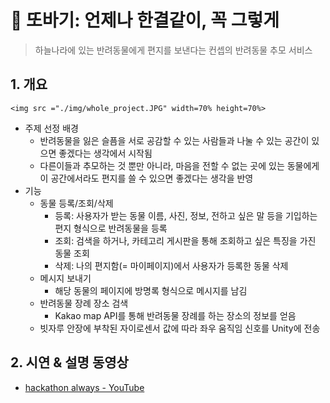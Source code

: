 # :dog: 또바기: 언제나 한결같이, 꼭 그렇게

>  하늘나라에 있는 반려동물에게 편지를 보낸다는 컨셉의 반려동물 추모 서비스



## 1. 개요

	<img src ="./img/whole_project.JPG" width=70% height=70%>

 * 주제 선정 배경
   * 반려동물을 잃은 슬픔을 서로 공감할 수 있는 사람들과 나눌 수 있는 공간이 있으면 좋겠다는 생각에서 시작됨
   * 다른이들과 추모하는 것 뿐만 아니라, 마음을 전할 수 없는 곳에 있는 동물에게 이 공간에서라도 편지를 쓸 수 있으면 좋겠다는 생각을 반영
 * 기능
   * 동물 등록/조회/삭제
     * 등록: 사용자가 받는 동물 이름, 사진, 정보, 전하고 싶은 말 등을 기입하는 편지 형식으로 반려동물을 등록
     * 조회: 검색을 하거나, 카테고리 게시판을 통해 조회하고 싶은 특징을 가진 동물 조회
     * 삭제: 나의 편지함(= 마이페이지)에서 사용자가 등록한 동물 삭제
   * 메시지 보내기
     * 해당 동물의 페이지에 방명록 형식으로 메시지를 남김
   * 반려동물 장례 장소 검색
     * Kakao map API를 통해 반려동물 장례를 하는 장소의 정보를 얻음
   * 빗자루 안장에 부착된 자이로센서 값에 따라 좌우 움직임 신호를 Unity에 전송



## 2. 시연 & 설명 동영상

* [hackathon always - YouTube](https://www.youtube.com/watch?v=PTzxTLcqRN0)

